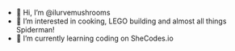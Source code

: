 - 👋 Hi, I’m @ilurvemushrooms
- 👀 I’m interested in cooking, LEGO building and almost all things Spiderman!
- 🌱 I’m currently learning coding on SheCodes.io

<!---
ilurvemushrooms/ilurvemushrooms is a ✨ special ✨ repository because its `README.md` (this file) appears on your GitHub profile.
You can click the Preview link to take a look at your changes.
--->
